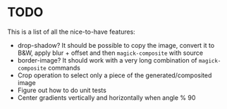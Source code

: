 TODO
====

This is a list of all the nice-to-have features:

* drop-shadow? It should be possible to copy the image, convert it to B&W,
  apply blur + offset and then `magick-composite` with source
* border-image? It should work with a very long combination of
  `magick-composite` commands
* Crop operation to select only a piece of the generated/composited image
* Figure out how to do unit tests
* Center gradients vertically and horizontally when angle % 90
